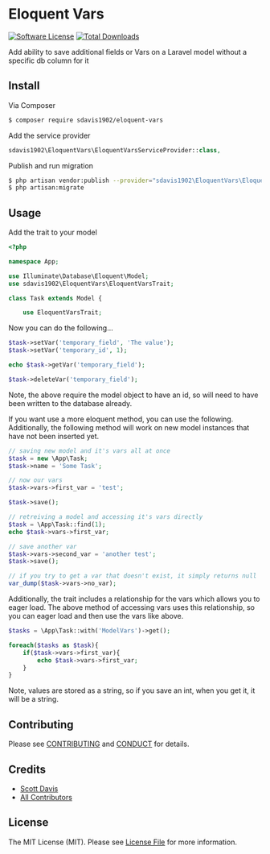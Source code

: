 # Eloquent Vars

[![Software License][ico-license]](LICENSE.md)
[![Total Downloads][ico-downloads]][link-downloads]

Add ability to save additional fields or Vars on a Laravel model without a specific db column for it

## Install

Via Composer

``` bash
$ composer require sdavis1902/eloquent-vars
```

Add the service provider

``` php
sdavis1902\EloquentVars\EloquentVarsServiceProvider::class,
```

Publish and run migration
``` bash
$ php artisan vendor:publish --provider="sdavis1902\EloquentVars\EloquentVarsServiceProvider"
$ php artisan:migrate
```

## Usage

Add the trait to your model

``` php
<?php

namespace App;

use Illuminate\Database\Eloquent\Model;
use sdavis1902\EloquentVars\EloquentVarsTrait;

class Task extends Model {

    use EloquentVarsTrait;
```

Now you can do the following...

``` php
$task->setVar('temporary_field', 'The value');
$task->setVar('temporary_id', 1);

echo $task->getVar('temporary_field');

$task->deleteVar('temporary_field');
```

Note, the above require the model object to have an id, so will need to have been written to the database already.

If you want use a more eloquent method, you can use the following.  Additionally, the following method will work on new model instances that have not been inserted yet.

``` php
// saving new model and it's vars all at once
$task = new \App\Task;
$task->name = 'Some Task';

// now our vars
$task->vars->first_var = 'test';

$task->save();

// retreiving a model and accessing it's vars directly
$task = \App\Task::find(1);
echo $task->vars->first_var;

// save another var
$task->vars->second_var = 'another test';
$task->save();

// if you try to get a var that doesn't exist, it simply returns null
var_dump($task->vars->no_var);
```

Additionally, the trait includes a relationship for the vars which allows you to eager load.  The above method of accessing vars uses this relationship, so you can eager load and then use the vars like above.

``` php
$tasks = \App\Task::with('ModelVars')->get();

foreach($tasks as $task){
    if($task->vars->first_var){
        echo $task->vars->first_var;
    }
}
```

Note, values are stored as a string, so if you save an int, when you get it, it will be a string.

## Contributing

Please see [CONTRIBUTING](CONTRIBUTING.md) and [CONDUCT](CONDUCT.md) for details.

## Credits

- [Scott Davis][link-author]
- [All Contributors][link-contributors]

## License

The MIT License (MIT). Please see [License File](LICENSE.md) for more information.

[ico-version]: https://img.shields.io/packagist/v/sdavis1902/eloquent-vars.svg?style=flat-square
[ico-license]: https://img.shields.io/badge/license-MIT-brightgreen.svg?style=flat-square
[ico-travis]: https://img.shields.io/travis/sdavis1902/eloquent-vars/master.svg?style=flat-square
[ico-scrutinizer]: https://img.shields.io/scrutinizer/coverage/g/sdavis1902/eloquent-vars.svg?style=flat-square
[ico-code-quality]: https://img.shields.io/scrutinizer/g/sdavis1902/eloquent-vars.svg?style=flat-square
[ico-downloads]: https://img.shields.io/packagist/dt/sdavis1902/eloquent-vars.svg?style=flat-square

[link-packagist]: https://packagist.org/packages/sdavis1902/laravel-controller-routes
[link-travis]: https://travis-ci.org/sdavis1902/laravel-controller-routes
[link-scrutinizer]: https://scrutinizer-ci.com/g/sdavis1902/laravel-controller-routes/code-structure
[link-code-quality]: https://scrutinizer-ci.com/g/sdavis1902/laravel-controller-routes
[link-downloads]: https://packagist.org/packages/sdavis1902/laravel-controller-routes
[link-author]: https://github.com/sdavis1902
[link-contributors]: ../../contributors
